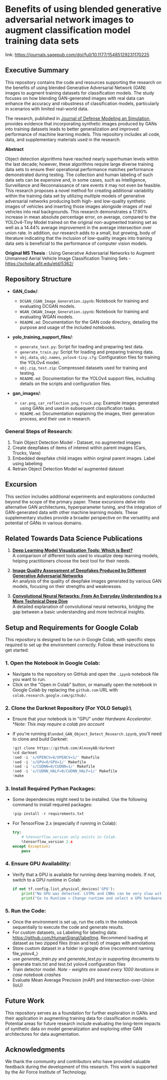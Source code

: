 # Benefits of using blended generative adversarial network images to augment classification model training data sets
link: https://journals.sagepub.com/doi/full/10.1177/15485129231170225

## **Executive Summary**

This repository contains the code and resources supporting the research on the benefits of using blended Generative Adversarial Network (GAN) images to augment training datasets for classification models. The study focuses on how blending GAN-generated images with real data can enhance the accuracy and robustness of classification models, particularly in scenarios with limited real-world data.

The research, published in [Journal of Defense Modeling an Simulation](https://journals.sagepub.com/doi/full/10.1177/15485129231170225), provides evidence that incorporating synthetic images produced by GANs into training datasets leads to better generalization and improved performance of machine learning models. This repository includes all code, data, and supplementary materials used in the research.


**Abstract**

Object detection algorithms have reached nearly superhuman levels within the last decade; however, these algorithms require large diverse training data sets to ensure their operational performance matches performance demonstrated during testing. The collection and human labeling of such data sets can be expensive and, in some cases, such as Intelligence, Surveillance and Reconnaissance of rare events it may not even be feasible. This research proposes a novel method for creating additional variability within the training data set by utilizing multiple models of generative adversarial networks producing both high- and low-quality synthetic images of vehicles and inserting those images alongside images of real vehicles into real backgrounds. This research demonstrates a 17.90% increase in mean absolute percentage error, on average, compared to the YOLOv4-Tiny Model trained on the original non-augmented training set as well as a 14.44% average improvement in the average intersection over union rate. In addition, our research adds to a small, but growing, body of literature indicating that the inclusion of low-quality images into training data sets is beneficial to the performance of computer vision models.

**Original MS Thesis** : Using Generative Adversarial Networks to Augment Unmanned Aerial Vehicle Image Classification Training Sets - https://scholar.afit.edu/etd/5362/


## **Repository Structure**

- **GAN_Code/**:
  - `DCGAN_CGAN_Image_Generation.ipynb`: Notebook for training and evaluating DCGAN models.
  - `WGAN_CWGAN_Image_Generation.ipynb`: Notebook for training and evaluating WGAN models.
  - `README.md`: Documentation for the GAN code directory, detailing the purpose and usage of the included notebooks.

- **yolo_training_support_files/**:
  - `generate_test.py`: Script for loading and preparing test data.
  - `generate_train.py`: Script for loading and preparing training data.
  - `obj.data`, `obj.names`, `yolov4-tiny.cfg`: Configuration files for training the YOLOv4 model.
  - `obj.zip`, `test.zip`: Compressed datasets used for training and testing.
  - `README.md`: Documentation for the YOLOv4 support files, including details on the scripts and configuration files.

- **gan_images/**:
  - `car.png`, `car_reflection.png`, `truck.png`: Example images generated using GANs and used in subsequent classification tasks.
  - `README.md`: Documentation explaining the images, their generation process, and their use in research.
  
  
### **General Steps of Research**:
1. Train Object Detection Model - Dataset, no augmented images
2. Create deepfakes of items of interest within parent images (Cars, Trucks, Vans)
3. Embedded deepfake child images within orginal parent images. Label using labelimg
4. Retrain Object Detection Model w/ augmented dataset

## **Excursion**

This section includes additional experiments and explorations conducted beyond the scope of the primary paper. These excursions delve into alternative GAN architectures, hyperparameter tuning, and the integration of GAN-generated data with other machine learning models. These supplementary studies provide a broader perspective on the versatility and potential of GANs in various domains.

## **Related Towards Data Science Publications**

1. **[Deep Learning Model Visualization Tools: Which is Best?](https://towardsdatascience.com/deep-learning-model-visualization-tools-which-is-best-83ecbe14fa7)**  
   A comparison of different tools used to visualize deep learning models, helping practitioners choose the best tool for their needs.

2. **[Image Quality Assessment of Deepfakes Produced by Different Generative Adversarial Networks](https://towardsdatascience.com/image-quality-assessment-of-deepfakes-produced-by-different-generative-adversarial-networks-b20513539cc6)**  
   An analysis of the quality of deepfake images generated by various GAN models, focusing on their strengths and weaknesses.

3. **[Convolutional Neural Networks: From An Everyday Understanding to a More Technical Deep Dive](https://towardsdatascience.com/convolutional-neural-networks-from-an-everyday-understanding-to-a-more-technical-deep-dive-83af329e5d89)**  
   A detailed explanation of convolutional neural networks, bridging the gap between a basic understanding and more technical insights.



## **Setup and Requirements for Google Colab**

This repository is designed to be run in Google Colab, with specific steps required to set up the environment correctly. Follow these instructions to get started:

### 1. **Open the Notebook in Google Colab**:
   - Navigate to the repository on GitHub and open the `.ipynb` notebook file you want to run.
   - Click on the "Open in Colab" button, or manually open the notebook in Google Colab by replacing the `github.com` URL with `colab.research.google.com/github/`.

### 2. **Clone the Darknet Repository (For YOLO Setup)**:\
   - Ensure that your notebook is in "GPU" under _Hardware Accelerator_. *_Note: This may require a colab pro account_
   - If you're running `Blended_GAN_Object_Detect_Research.ipynb`, you'll need to clone and build Darknet:
   
     ```python
     !git clone https://github.com/AlexeyAB/darknet
     %cd darknet
     !sed -i 's/OPENCV=0/OPENCV=1/' Makefile
     !sed -i 's/GPU=0/GPU=1/' Makefile
     !sed -i 's/CUDNN=0/CUDNN=1/' Makefile
     !sed -i 's/CUDNN_HALF=0/CUDNN_HALF=1/' Makefile
     !make
     ```

### 3. **Install Required Python Packages**:
   - Some dependencies might need to be installed. Use the following command to install required packages:
   
     ```python
     !pip install -r requirements.txt
     ```

   - For TensorFlow 2.x (especially if running in Colab):
   
     ```python
     try:
         # %tensorflow_version only exists in Colab.
         %tensorflow_version 2.x
     except Exception:
         pass
     ```

### 4. **Ensure GPU Availability**:
   - Verify that a GPU is available for running deep learning models. If not, switch to a GPU runtime in Colab:
   
     ```python
     if not tf.config.list_physical_devices('GPU'):
         print("No GPU was detected. LSTMs and CNNs can be very slow without a GPU.")
         print("Go to Runtime > Change runtime and select a GPU hardware accelerator.")
     ```

### 5. **Run the Code**:
   - Once the environment is set up, run the cells in the notebook sequentially to execute the code and generate results.
   - For custom datasets, us Labelimg for labeling data: https://github.com/HumanSignal/labelImg. Recommend loading at dataset as two zipped files (train and test) of images with annotations
   - Store custom dataset in a folder in google drive (recommend naming file_yolov4_)
   - use _generate_train.py_ and _generate_test.py_ in supporting documents to generate train.txt and test.txt yolov4 configuration files
   - Train detector model. _Note - weights are saved every 1000 iterations in case notebook crashes_
   - Evaluate Mean Average Precision (mAP) and Intersection-over-Union (IoU)


## **Future Work**

This repository serves as a foundation for further exploration in GANs and their application in augmenting training data for classification models. Potential areas for future research include evaluating the long-term impacts of synthetic data on model generalization and exploring other GAN architectures for data augmentation.

## **Acknowledgments**

We thank the community and contributors who have provided valuable feedback during the development of this research. This work is supported by the Air Force Institute of Technology.
